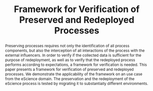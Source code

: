 ---
abstract: Preserving processes requires not only the identification of all process
  components, but also the interception of all interactions of the process with the
  external influencers. In order to verify if the collected data is sufficient for
  the purpose of redeployment, as well as to verify that the redeployed process performs
  according to expectations, a framework for verification is needed. This paper presents
  a framework for verification of preserved and redeployed processes. We demonstrate
  the applicability of the framework on an use case from the eScience domain. The
  preservation and the redeployment of the eScience process is tested by migrating
  it to substantially different environments.
creators:
- Miksa, Tomasz
- Pröll, Stefan
- Mayer, Rudolf
- Strodl, Stephan
- Vieira, Ricardo
- Barateiro, José
- Rauber, Andreas
date: null
document_url: https://services.phaidra.univie.ac.at/api/object/o:378039/download
grand_parent: iPRES
institutions: []
keywords:
- lisbon
landing_page_url: https://phaidra.univie.ac.at/o:378039
language: eng
layout: publication
license: CC BY-SA 2.0 AT
notes_url: null
parent: iPRES 2013
publication_type: paper
size: 203026
slides_url: null
source_name: iPRES
stream_url: null
title: Framework for Verification of Preserved and Redeployed Processes
year: 2013
---